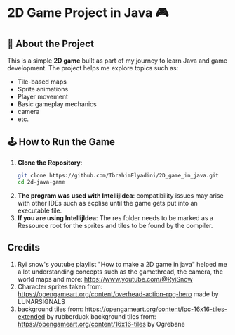 # 2D Game Project in Java 🎮

## 📖 About the Project
This is a simple **2D game** built as part of my journey to learn Java and game development. The project helps me explore topics such as:
- Tile-based maps
- Sprite animations
- Player movement
- Basic gameplay mechanics
- camera 
- etc.

## 🕹️ How to Run the Game

1. **Clone the Repository**:
   ```bash
   git clone https://github.com/IbrahimElyadini/2D_game_in_java.git
   cd 2d-java-game
2. **The program was used with IntellijIdea**:
   compatibility issues may arise with other IDEs such as ecplise until the game gets put into an executable file.
3. **If you are using IntellijIdea**:
   The res folder needs to be marked as a Ressource root for the sprites and tiles to be found by the compiler.
##  Credits

1. Ryi snow's youtube playlist "How to make a 2D game in java" helped me a lot understanding concepts such as the gamethread, the camera, the world maps and more: https://www.youtube.com/@RyiSnow
2. Character sprites taken from: https://opengameart.org/content/overhead-action-rpg-hero
   made by LUNARSIGNALS
3. background tiles from: https://opengameart.org/content/lpc-16x16-tiles-extended
   by rubberduck
   background tiles from: https://opengameart.org/content/16x16-tiles
   by Ogrebane

